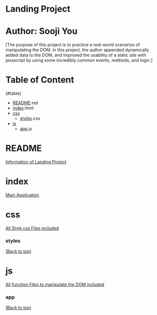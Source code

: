 <!-- Add banner here -->
# Landing Project
# Author: Sooji You
<!-- Describe your project in brief -->
[The purpose of this project is to practice a real-world scenarios of manipulating the DOM. In this project, the author appended dynamically added data to the DOM, and improved the usability of a static site with javascript by using some incredibly common events, methods, and logic.]

# Table of Content
(#table)
- [README](#README).md
- [index](#index).html
- [css](#css)
  - [styles](#styles).css
- [js](#js) 
  - [app](#app).js


# README 
[Information of Landing Project](#table)

# index
[Main Application](#table)
# css
[All Style css Files included](#table)
### styles
[(Back to top)](#table)
# js
[All function Files to manipulate the DOM included](#table)
### app
[(Back to top)](#table)



